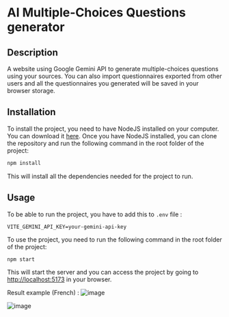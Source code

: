 # AI Multiple-Choices Questions generator
## Description
A website using Google Gemini API to generate multiple-choices questions using your sources. You can also import questionnaires exported from other users and all the questionnaires you generated will be saved in your browser storage.

## Installation
To install the project, you need to have NodeJS installed on your computer. You can download it [here](https://nodejs.org/en/download/). Once you have NodeJS installed, you can clone the repository and run the following command in the root folder of the project:
```bash
npm install
```
This will install all the dependencies needed for the project to run.

## Usage
To be able to run the project, you have to add this to `.env` file :
```env
VITE_GEMINI_API_KEY=your-gemini-api-key
```

To use the project, you need to run the following command in the root folder of the project:
```bash
npm start
```
This will start the server and you can access the project by going to [http://localhost:5173](http://localhost:5173) in your browser.

Result example (French) :
![image](https://github.com/user-attachments/assets/48c992af-954c-4a81-9e1b-fbf8bf79a9ed)

![image](https://github.com/user-attachments/assets/1c610a6d-f3f9-4a10-bc2c-5e631943ba6e)
